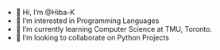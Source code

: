 - 👋 Hi, I’m @Hiba-K
- 👀 I’m interested in Programming Languages
- 🌱 I’m currently learning Computer Science at TMU, Toronto.
- 💞️ I’m looking to collaborate on Python Projects


<!---
Hiba-K/Hiba-K is a ✨ special ✨ repository because its `README.md` (this file) appears on your GitHub profile.
You can click the Preview link to take a look at your changes.
--->
